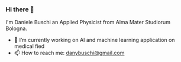 ### Hi there 👋

I'm Daniele Buschi an Applied Physicist from Alma Mater Studiorum Bologna.
- 🔭 I’m currently working on AI and machine learning application on medical fied
- 📫 How to reach me: danybuschi@gmail.com
<!--
**Torbidos7/Torbidos7** is a ✨ _special_ ✨ repository because its `README.md` (this file) appears on your GitHub profile.

Here are some ideas to get you started:

- 🔭 I’m currently working on ...
- 🌱 I’m currently learning ...
- 👯 I’m looking to collaborate on ...
- 🤔 I’m looking for help with ...
- 💬 Ask me about ...
- 📫 How to reach me: ...
- 😄 Pronouns: ...
- ⚡ Fun fact: ...
-->
